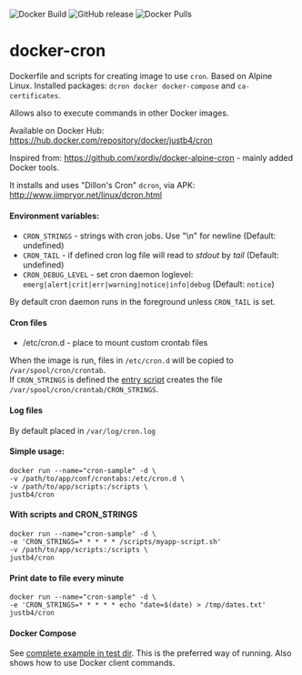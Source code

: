 ![Docker Build](https://github.com/justb4/docker-cron/workflows/CI/badge.svg)
![GitHub release](https://img.shields.io/github/release/justb4/docker-cron.svg)
![Docker Pulls](https://img.shields.io/docker/pulls/justb4/cron.svg)

# docker-cron

Dockerfile and scripts for creating image to use `cron`. Based on Alpine Linux. 
Installed packages: `dcron docker docker-compose` and `ca-certificates`.

Allows also to execute commands in other Docker images. 

Available on Docker Hub: https://hub.docker.com/repository/docker/justb4/cron

Inspired from: https://github.com/xordiv/docker-alpine-cron - mainly added Docker tools.

It installs and uses "Dillon's Cron" `dcron`, via APK: http://www.jimpryor.net/linux/dcron.html

#### Environment variables:

- `CRON_STRINGS` - strings with cron jobs. Use "\n" for newline (Default: undefined)   
- `CRON_TAIL` - if defined cron log file will read to *stdout* by *tail* (Default: undefined) 
- `CRON_DEBUG_LEVEL` - set cron daemon loglevel: `emerg|alert|crit|err|warning|notice|info|debug` (Default: `notice`) 

By default cron daemon runs in the foreground unless `CRON_TAIL` is set.  

#### Cron files

- /etc/cron.d - place to mount custom crontab files  

When the image is run, files in `/etc/cron.d` will be copied to `/var/spool/cron/crontab`.   
If `CRON_STRINGS` is defined the [entry script](scripts/docker-entry.sh) 
creates the file `/var/spool/cron/crontab/CRON_STRINGS`.  

#### Log files

By default placed in `/var/log/cron.log` 

#### Simple usage:

```
docker run --name="cron-sample" -d \
-v /path/to/app/conf/crontabs:/etc/cron.d \       
-v /path/to/app/scripts:/scripts \
justb4/cron
```

#### With scripts and CRON_STRINGS
```
docker run --name="cron-sample" -d \
-e 'CRON_STRINGS=* * * * * /scripts/myapp-script.sh'
-v /path/to/app/scripts:/scripts \
justb4/cron
```

#### Print date to file every minute
```
docker run --name="cron-sample" -d \
-e 'CRON_STRINGS=* * * * * echo "date=$(date) > /tmp/dates.txt'
justb4/cron
```

#### Docker Compose
See [complete example in test dir](test/docker-compose.yml).
This is the preferred way of running. Also shows how to use Docker client
commands.
